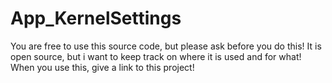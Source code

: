 App_KernelSettings
==================

You are free to use this source code, but please ask before you do this! It is open source, but i want to keep track on where it is used and for what! 
When you use this, give a link to this project!
